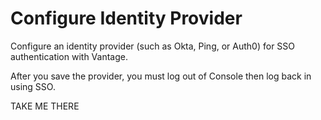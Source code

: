 # Configure Identity Provider

Configure an identity provider (such as Okta, Ping, or Auth0) for SSO authentication with Vantage.

After you save the provider, you must log out of Console then log back in using SSO.

TAKE ME THERE